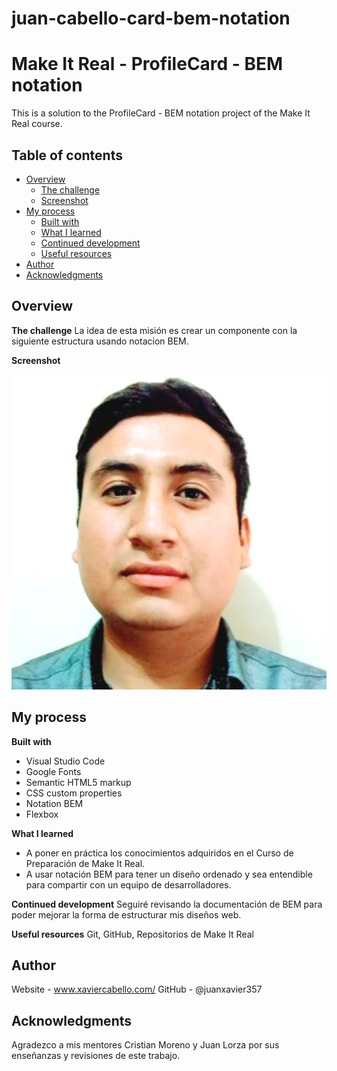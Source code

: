 # juan-cabello-card-bem-notation

# Make It Real - ProfileCard - BEM notation
This is a solution to the ProfileCard - BEM notation project of the Make It Real course.

## Table of contents
- [Overview](#overview)
  - [The challenge](#the-challenge)
  - [Screenshot](#screenshot)
- [My process](#my-process)
  - [Built with](#built-with)
  - [What I learned](#what-i-learned)
  - [Continued development](#continued-development)
  - [Useful resources](#useful-resources)
- [Author](#author)
- [Acknowledgments](#acknowledgments)

## Overview

**The challenge**
  La idea de esta misión es crear un componente con la siguiente estructura usando notacion BEM.

**Screenshot**

  ![juan-cabello-bem-notation](https://github.com/juanxavier357/juan-cabello-card-bem-notation/blob/master/foto.jpg)

## My process

**Built with**
* Visual Studio Code
* Google Fonts
* Semantic HTML5 markup
* CSS custom properties
* Notation BEM
* Flexbox

**What I learned**
* A poner en práctica los conocimientos adquiridos en el Curso de Preparación de Make It Real.
* A usar notación BEM para tener un diseño ordenado y sea entendible para compartir con un equipo de desarrolladores.

**Continued development**
  Seguiré revisando la documentación de BEM para poder mejorar la forma de estructurar mis diseños web.

**Useful resources**
  Git, GitHub, Repositorios de Make It Real

## Author
  Website - www.xaviercabello.com/
  GitHub - @juanxavier357

## Acknowledgments
  Agradezco a mis mentores Cristian Moreno y Juan Lorza por sus enseñanzas y revisiones de este trabajo.

